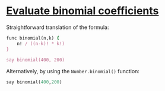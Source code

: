 [1]: https://rosettacode.org/wiki/Evaluate_binomial_coefficients

# [Evaluate binomial coefficients][1]

Straightforward translation of the formula:

```ruby
func binomial(n,k) {
    n! / ((n-k)! * k!)
}
 
say binomial(400, 200)
```

Alternatively, by using the `Number.binomial()` function:

```ruby
say binomial(400,200)
```
